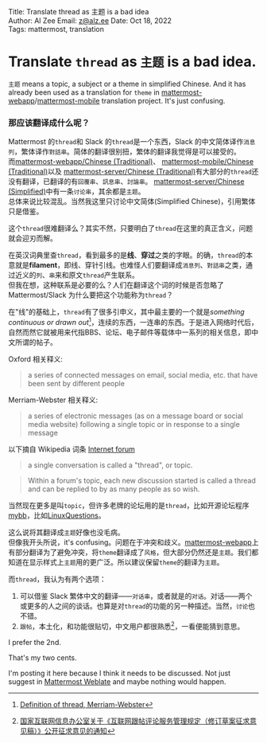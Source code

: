 Title:  Translate thread as 主题 is a bad idea  
Author: Al Zee
Email:  z@alz.ee
Date:   Oct 18, 2022  
Tags:   mattermost, translation

# Translate `thread` as `主题` is a bad idea.  

`主题` means a topic, a subject or a theme in simplified Chinese. And it has already been used as a translation for `theme` in [mattermost-webapp](https://translate.mattermost.com/browse/mattermost/mattermost-webapp_master/zh_Hans/?q=theme&sort_by=-priority%2Cposition&offset=3)/[mattermost-mobile](https://translate.mattermost.com/browse/mattermost/mattermost-mobile_master/zh_Hans/?offset=1&q=theme&sort_by=-priority%2Cposition&checksum=) translation project. It's just confusing.

### 那应该翻译成什么呢？

Mattermost 的`thread`和 Slack 的`thread`是一个东西，Slack 的中文简体译作`消息列`，繁体译作`對話串`。简体的翻译很别扭，繁体的翻译我觉得是可以接受的。  
而[mattermost-webapp/Chinese (Traditional)](https://translate.mattermost.com/projects/mattermost/mattermost-webapp_master/zh_Hant/)、
[mattermost-mobile/Chinese (Traditional)](https://translate.mattermost.com/projects/mattermost/mattermost-mobile_master/zh_Hant/)以及
[mattermost-server/Chinese (Traditional)](https://translate.mattermost.com/projects/mattermost/mattermost-server_master/zh_Hant/)有大部分的`thread`还没有翻译，已翻译的有`回覆串`、`訊息串`、`討論串`。
[mattermost-server/Chinese (Simplified)](https://translate.mattermost.com/browse/mattermost/mattermost-server_master/zh_Hans/?offset=1&q=%E8%AE%A8%E8%AE%BA%E4%B8%B2&sort_by=-priority%2Cposition&checksum=)中有一条`讨论串`，其余都是`主题`。  
总体来说比较混乱。当然我这里只讨论中文简体(Simplified Chinese)，引用繁体只是借鉴。

这个`thread`很难翻译么？其实不然，只要明白了`thread`在这里的真正含义，问题就会迎刃而解。

在英汉词典里查`thread`，看到最多的是**线**、**穿过**之类的字眼。的确，`thread`的本意就是**filament**，即线、穿针引线。也难怪人们要翻译成`消息列`、`對話串`之类，通过近义的`列`、`串`来和原文`thread`产生联系。  
但我在想，这种联系是必要的么？人们在翻译这个词的时候是否忽略了 Mattermost/Slack 为什么要把这个功能称为`thread`？

在"线"的基础上，`thread`有了很多引申义，其中最主要的一个就是*something continuous or drawn out*[^meaning]，连续的东西，一连串的东西。于是进入网络时代后，自然而然它就被用来代指BBS、论坛、电子邮件等载体中一系列的相关信息，即中文所谓的帖子。

Oxford 相关释义:
> a series of connected messages on email, social media, etc. that have been sent by different people

Merriam-Webster 相关释义:
> a series of electronic messages (as on a message board or social media website) following a single topic or in response to a single message

以下摘自 Wikipedia 词条 [Internet forum](https://en.wikipedia.org/wiki/Internet_forum)
> a single conversation is called a "thread", or topic.

> Within a forum's topic, each new discussion started is called a thread and can be replied to by as many people as so wish.

当然现在更多是叫`topic`，但许多老牌的论坛用的是`thread`，比如开源论坛程序[mybb](https://community.mybb.com/)，比如[LinuxQuestions](https://www.linuxquestions.org/questions/)。

这么说将其翻译成`主题`好像也没毛病。  
但像我开头所说，it's confusing。问题在于冲突和歧义。[mattermost-webapp](https://translate.mattermost.com/browse/mattermost/mattermost-webapp_master/zh_Hans/?offset=1&q=%E9%A3%8E%E6%A0%BC&sort_by=-priority%2Cposition&checksum=)上有部分翻译为了避免冲突，将`theme`翻译成了`风格`，但大部分仍然还是`主题`。我们都知道在显示样式上`主题`用的更广泛。所以建议保留`theme`的翻译为`主题`。

而`thread`，我认为有两个选项：
1. 可以借鉴 Slack 繁体中文的翻译——`对话串`，或者就是的`对话`。对话——两个或更多的人之间的谈话。也算是对`thread`的功能的另一种描述。当然，`讨论`也不错。
2. `跟帖`，本土化，和功能很贴切，中文用户都很熟悉[^gentie]，一看便能猜到意思。

I prefer the 2nd.

That's my two cents.

I'm posting it here because I think it needs to be discussed. Not just suggest in [Mattermost Weblate](https://translate.mattermost.com/) and maybe nothing would happen.

[^meaning]: [Definition of thread, Merriam-Webster](https://www.merriam-webster.com/dictionary/thread)
[^gentie]: [国家互联网信息办公室关于《互联网跟帖评论服务管理规定（修订草案征求意见稿）》公开征求意见的通知](http://www.cac.gov.cn/2022-06/17/c_1657089000974111.htm)
